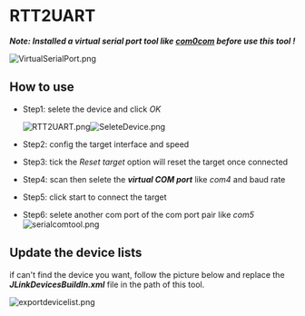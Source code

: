 # RTT2UART

***Note: Installed a virtual serial port tool like [com0com](http://com0com.sourceforge.net/) before use this tool !***

![VirtualSerialPort.png](./picture/VirtualSerialPort.png)

## How to use

* Step1: selete the device and click *OK*

   ![RTT2UART.png](./picture/RTT2UART.png)![SeleteDevice.png](./picture/SeleteDevice.png)
* Step2: config the target interface and speed
* Step3: tick the *Reset target* option will reset the target once connected
* Step4: scan then selete the ***virtual COM port*** like *com4* and baud rate
* Step5: click start to connect the target
* Step6: selete another com port of the com port pair like *com5*
![serialcomtool.png](./picture/serialcomtool.png)

## Update the device lists

if can't find the device you want, follow the picture below and replace the ***JLinkDevicesBuildIn.xml*** file in the path of this tool.

![exportdevicelist.png](./picture/exportdevicelist.png)
